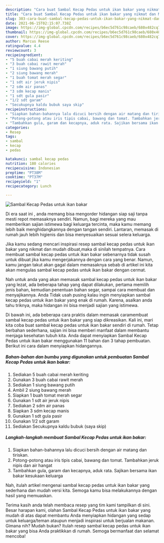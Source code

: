 ```yaml
---
description: "Cara buat Sambal Kecap Pedas untuk ikan bakar yang nikmat dan Mudah Dibuat"
title: "Cara buat Sambal Kecap Pedas untuk ikan bakar yang nikmat dan Mudah Dibuat"
slug: 303-cara-buat-sambal-kecap-pedas-untuk-ikan-bakar-yang-nikmat-dan-mudah-dibuat
date: 2021-06-15T02:15:07.738Z
image: https://img-global.cpcdn.com/recipes/b6ec5d761c98caeb/680x482cq70/sambal-kecap-pedas-untuk-ikan-bakar-foto-resep-utama.jpg
thumbnail: https://img-global.cpcdn.com/recipes/b6ec5d761c98caeb/680x482cq70/sambal-kecap-pedas-untuk-ikan-bakar-foto-resep-utama.jpg
cover: https://img-global.cpcdn.com/recipes/b6ec5d761c98caeb/680x482cq70/sambal-kecap-pedas-untuk-ikan-bakar-foto-resep-utama.jpg
author: Marcus Reese
ratingvalue: 4.4
reviewcount: 3
recipeingredient:
- "5 buah cabai merah keriting"
- "3 buah cabai rawit merah"
- "1 siung bawang putih"
- "2 siung bawang merah"
- "1 buah tomat merah segar"
- "1 sdt air jeruk nipis"
- "2 sdm air panas"
- "3 sdm kecap manis"
- "1 sdt gula pasir"
- "1/2 sdt garam"
- "Secukupnya kaldu bubuk saya skip"
recipeinstructions:
- "Siapkan bahan-bahannya lalu dicuci bersih dengan air matang dan tiriskan."
- "Potong-potong atau iris tipis cabai, bawang dan tomat. Tambahkan jeruk nipis dan air hangat"
- "Tambahkan gula, garam dan kecapnya, aduk rata. Sajikan bersama ikan bakar kesukaan keluarga"
categories:
- Resep
tags:
- sambal
- kecap
- pedas

katakunci: sambal kecap pedas 
nutrition: 180 calories
recipecuisine: Indonesian
preptime: "PT38M"
cooktime: "PT37M"
recipeyield: "1"
recipecategory: Lunch

---
```



![Sambal Kecap Pedas untuk ikan bakar](https://img-global.cpcdn.com/recipes/b6ec5d761c98caeb/680x482cq70/sambal-kecap-pedas-untuk-ikan-bakar-foto-resep-utama.jpg)

Di era  saat ini , anda memang bisa mengorder hidangan siap saji tanpa mesti repot memasaknya sendiri. Namun, bagi mereka yang mau memberikan sajian istimewa bagi keluarga tercinta, maka kamu memang lebih baik menghidangkannya dengan tangan sendiri. Lantaran, memasak di rumah jauh lebih higienis dan bisa menyesuaikan sesuai selera keluarga.

Jika kamu sedang mencari inspirasi resep sambal kecap pedas untuk ikan bakar yang nikmat dan mudah dibuat,maka di sinilah tempatnya. Cara membuat sambal kecap pedas untuk ikan bakar  sebenarnya tidak susah untuk dibuat jika kamu mengerjakannya dengan cara yang benar. Namun, kamu jangan takut akan gagal dalam memasaknya 
sebab di artikel ini kita akan mengulas sambal kecap pedas untuk ikan bakar dengan cermat.  



Nah untuk anda yang akan memasak sambal kecap pedas untuk ikan bakar yang lezat, ada beberapa tahap yang dapat dilakukan, pertama memilih jenis bahan, kemudian penentuan bahan segar, sampai cara membuat dan menyajikannya. Anda Tidak usah pusing kalau ingin menyiapkan sambal kecap pedas untuk ikan bakar yang enak di rumah. Karena, asalkan anda  tahu triknya, maka hidangan ini bisa menjadi sajian yang istimewa.

Di bawah ini, ada beberapa cara praktis  dalam memasak caramembuat sambal kecap pedas untuk ikan bakar yang siap dikreasikan. Kali ini, mari kita coba buat sambal kecap pedas untuk ikan bakar sendiri di rumah. Tetap berbahan sederhana, sajian ini bisa memberi manfaat dalam membantu menjaga kesehatan tubuh kita. Anda dapat menyiapkan Sambal Kecap Pedas untuk ikan bakar menggunakan 11 bahan dan 3 tahap pembuatan. Berikut ini cara dalam menyiapkan hidangannya.

<!--inarticleads1-->

##### Bahan-bahan dan bumbu yang digunakan untuk pembuatan Sambal Kecap Pedas untuk ikan bakar:

1. Sediakan 5 buah cabai merah keriting
1. Gunakan 3 buah cabai rawit merah
1. Sediakan 1 siung bawang putih
1. Ambil 2 siung bawang merah
1. Siapkan 1 buah tomat merah segar
1. Gunakan 1 sdt air jeruk nipis
1. Sediakan 2 sdm air panas
1. Siapkan 3 sdm kecap manis
1. Gunakan 1 sdt gula pasir
1. Gunakan 1/2 sdt garam
1. Sediakan Secukupnya kaldu bubuk (saya skip)




<!--inarticleads2-->

##### Langkah-langkah membuat Sambal Kecap Pedas untuk ikan bakar:

1. Siapkan bahan-bahannya lalu dicuci bersih dengan air matang dan tiriskan.
1. Potong-potong atau iris tipis cabai, bawang dan tomat. Tambahkan jeruk nipis dan air hangat
1. Tambahkan gula, garam dan kecapnya, aduk rata. Sajikan bersama ikan bakar kesukaan keluarga




Nah, itulah artikel mengenai  sambal kecap pedas untuk ikan bakar  yang sederhana dan mudah versi kita. Semoga kamu bisa melakukannya dengan hasil yang memuaskan. 

Terima kasih anda telah membaca resep yang tim kami tampilkan di sini. Besar harapan kami, olahan  Sambal Kecap Pedas untuk ikan bakar yang mudah di atas dapat membantu Anda menyiapkan hidangan yang sedap untuk keluarga/teman ataupun menjadi inspirasi untuk berjualan makanan. Gimana nih? Mudah bukan? Itulah resep sambal kecap pedas untuk ikan bakar yang bisa Anda praktikkan di rumah. Semoga bermanfaat dan selamat mencoba!

